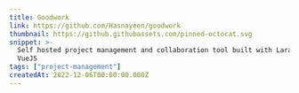```yaml
---
title: Goodwork
link: https://github.com/Hasnayeen/goodwork
thumbnail: https://github.githubassets.com/pinned-octocat.svg
snippet: >-
  Self hosted project management and collaboration tool built with Laravel &
  VueJS
tags: ["project-management"]
createdAt: 2022-12-06T00:00:00.000Z
---
```

